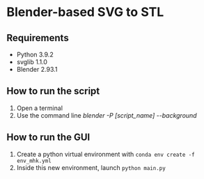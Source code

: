 # Blender-based SVG to STL 

## Requirements
- Python 3.9.2
- svglib 1.1.0
- Blender 2.93.1

## How to run the script
1. Open a terminal
2. Use the command line *blender -P [script_name] --background*

## How to run the GUI
1. Create a python virtual environment with `conda env create -f env_mhk.yml`
2. Inside this new environment, launch `python main.py`